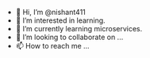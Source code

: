 - 👋 Hi, I’m @nishant411
- 👀 I’m interested in learning.
- 🌱 I’m currently learning microservices.
- 💞️ I’m looking to collaborate on ...
- 📫 How to reach me ...

<!---
nishant411/nishant411 is a ✨ special ✨ repository because its `README.md` (this file) appears on your GitHub profile.
You can click the Preview link to take a look at your changes.
--->
